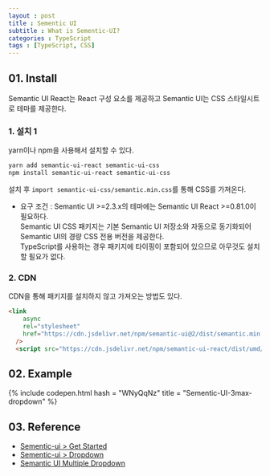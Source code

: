 ```yaml
---
layout : post
title : Sementic UI
subtitle : What is Sementic-UI?
categories : TypeScript
tags : [TypeScript, CSS]
---
```


## 01. Install
Semantic UI React는 React 구성 요소를 제공하고 Semantic UI는 CSS 스타일시트로 테마를 제공한다.<br>

### 1. 설치 1
yarn이나 npm을 사용해서 설치할 수 있다.

```bash
yarn add semantic-ui-react semantic-ui-css
npm install semantic-ui-react semantic-ui-css
```

설치 후 `import semantic-ui-css/semantic.min.css`를 통해 CSS를 가져온다.<br>
- 요구 조건 : Semantic UI >=2.3.x의 테마에는 Semantic UI React >=0.81.0이 필요하다.<br>
Semantic UI CSS 패키지는 기본 Semantic UI 저장소와 자동으로 동기화되어 Semantic UI의 경량 CSS 전용 버전을 제공한다.<br>
TypeScript를 사용하는 경우 패키지에 타이핑이 포함되어 있으므로 아무것도 설치할 필요가 없다.<br>

### 2. CDN
CDN을 통해 패키지를 설치하지 않고 가져오는 방법도 있다.

```html
<link
    async
    rel="stylesheet"
    href="https://cdn.jsdelivr.net/npm/semantic-ui@2/dist/semantic.min.css"
  />
  <script src="https://cdn.jsdelivr.net/npm/semantic-ui-react/dist/umd/semantic-ui-react.min.js"></script>
```

## 02. Example

{% include codepen.html hash = "WNyQqNz" title = "Sementic-UI-3max-dropdown" %}

## 03. Reference
- [Sementic-ui > Get Started](https://react.semantic-ui.com/usage)
- [Sementic-ui > Dropdown](https://react.semantic-ui.com/modules/dropdown/)
- [Semantic UI Multiple Dropdown](https://codepen.io/alexproca/pen/RaKLXm)
